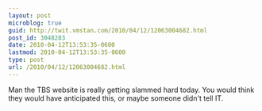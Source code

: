 ```yaml
---
layout: post
microblog: true
guid: http://twit.vmstan.com/2010/04/12/12063004682.html
post_id: 3048283
date: 2010-04-12T13:53:35-0600
lastmod: 2010-04-12T13:53:35-0600
type: post
url: /2010/04/12/12063004682.html
---
```

Man the TBS website is really getting slammed hard today. You would think they would have anticipated this, or maybe someone didn't tell IT.
